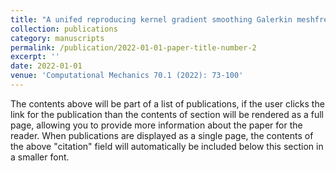 ```yaml
---
title: "A unifed reproducing kernel gradient smoothing Galerkin meshfree approach to strain gradient elasticity"
collection: publications
category: manuscripts
permalink: /publication/2022-01-01-paper-title-number-2
excerpt: ''
date: 2022-01-01
venue: 'Computational Mechanics 70.1 (2022): 73-100'
---
```


The contents above will be part of a list of publications, if the user clicks the link for the publication than the contents of section will be rendered as a full page, allowing you to provide more information about the paper for the reader. When publications are displayed as a single page, the contents of the above "citation" field will automatically be included below this section in a smaller font.
